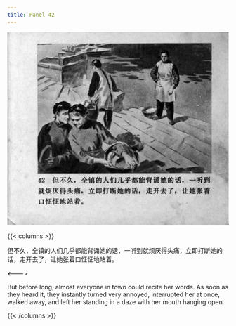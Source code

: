 ```yaml
---
title: Panel 42
---
```


![zhufu panel](./../../../images/zhufu/seifert0772_zf_0047_042.jpg)

{{< columns >}}

但不久，全镇的人们几乎都能背诵她的话，一听到就烦厌得头痛，立即打断她的话，走开去了，让她张着口怔怔地站着。

<--->

But before long, almost everyone in town could recite her words. As soon as they heard it, they instantly turned very annoyed, interrupted her at once, walked away, and left her standing in a daze with her mouth hanging open. 

{{< /columns >}}